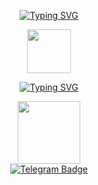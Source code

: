 <div id="header" align="center">
  <p align="center">
    <a href="https://git.io/typing-svg"><img src="https://readme-typing-svg.herokuapp.com?font=Lusida+Console&weight=100&size=15&pause=1000&color=B4F72E&center=true&vCenter=true&repeat=false&width=435&lines=Hello!!!" alt="Typing SVG" /></a>
  </p>
    <img src="https://media2.giphy.com/media/v1.Y2lkPTc5MGI3NjExdTJxaTFzemNqZ2ExZW5wYzZrb3dkMDlibzd6M29tdm5tc2Z5MGpiMCZlcD12MV9pbnRlcm5hbF9naWZfYnlfaWQmY3Q9cw/qHoaxEEsTHv85ZXh0W/giphy.gif" height="70"/>
  <p align="center">
    <a href="https://git.io/typing-svg"><img src="https://readme-typing-svg.herokuapp.com?font=Lusida+Console&weight=100&size=15&pause=1000&color=B4F72E&center=true&vCenter=true&repeat=false&width=435&lines=I'm+Daria%2C+and+I'm+a+student+of+web+development." alt="Typing SVG" /></a>
  </p>
  <img src="https://media2.giphy.com/media/v1.Y2lkPTc5MGI3NjExMWR5a3pjcmNzaXl3eWN4M2lqZ2wxY2Y2NHV3YTMzZXpmdDR3NzY0dCZlcD12MV9pbnRlcm5hbF9naWZfYnlfaWQmY3Q9cw/NMBl7NxAlPDrOgq6aQ/giphy.gif" width="100"/>
  <div id="badges" align="center">
    <a href="https://t.me/gv0zd1lshch1k">
      <img src="https://img.shields.io/badge/Telegram-green?style=for-the-badge&logo=Telegram&logoColor=white" alt="Telegram Badge"/>
    </a>
  </div>
</div>
